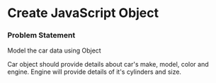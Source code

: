# Create JavaScript Object

### Problem Statement

Model the car data using Object

Car object should provide details about car's make, model, color and engine. Engine will provide details of it's cylinders and size.